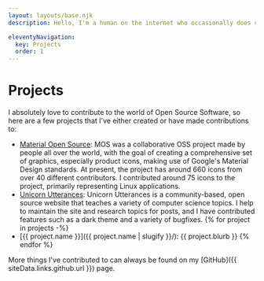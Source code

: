 ```yaml
---
layout: layouts/base.njk
description: Hello, I'm a human on the internet who occasionally does cool projects.

eleventyNavigation:
  key: Projects
  order: 1
---
```


# Projects

I absolutely love to contribute to the world of Open Source Software, so here are a few projects that I've either
created or have made contributions to:

- [Material Open Source](https://github.com/materialos): MOS was a collaborative OSS project made by people all over the
	world, with the goal of creating a comprehensive set of graphics, especially product icons, making use of Google's
	Material Design standards. At present, the project has around 660 icons from over 40 different contributors. I
	contributed around 75 icons to the project, primarily representing Linux applications.
- [Unicorn Utterances](https://unicorn-utterances.com/): Unicorn Utterances is a community-based, open source website
	that teaches a variety of computer science topics. I help to maintain the site and research topics for posts, and I
	have contributed features such as a dark theme and a variety of bugfixes.
{% for project in projects -%}
- [{{ project.name }}]({{ project.name | slugify }}/): {{ project.blurb }}
{% endfor %}

More things I've contributed to can always be found on my [GitHub]({{ siteData.links.github.url }}) page.
